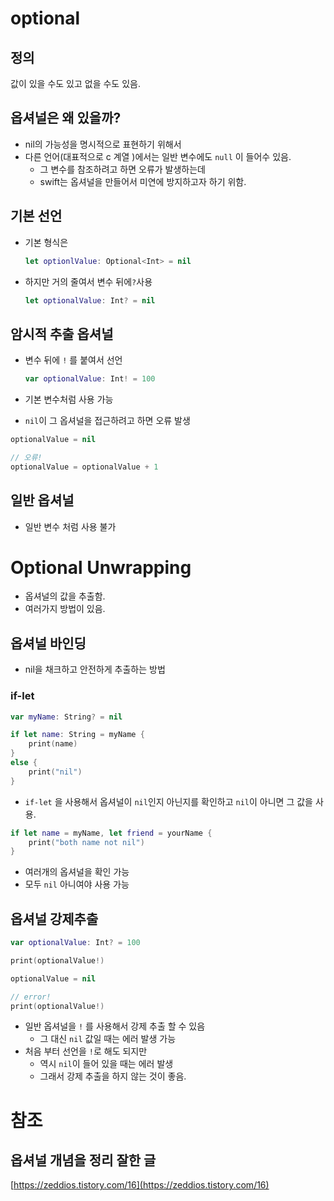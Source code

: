# optional

## 정의

값이 있을 수도 있고 없을 수도 있음.

## 옵셔널은 왜 있을까?

* nil의 가능성을 명시적으로 표현하기 위해서
* 다른 언어\(대표적으로 c 계열 \)에서는 일반 변수에도 `null` 이 들어수 있음.
  * 그 변수를 참조하려고 하면 오류가 발생하는데
  * swift는 옵셔널을 만들어서 미연에 방지하고자 하기 위함.

## 기본 선언

* 기본 형식은

  ```swift
  let optionlValue: Optional<Int> = nil
  ```

* 하지만 거의 줄여서 변수 뒤에`?`사용

  ```swift
  let optionalValue: Int? = nil
  ```

## 암시적 추출 옵셔널

* 변수 뒤에 `!` 를 붙여서 선언

  ```swift
  var optionalValue: Int! = 100
  ```

* 기본 변수처럼 사용 가능
* `nil`이 그 옵셔널을 접근하려고 하면 오류 발생

```swift
optionalValue = nil

// 오류!
optionalValue = optionalValue + 1
```

## 일반 옵셔널

* 일반 변수 처럼 사용 불가

# Optional Unwrapping

* 옵셔널의 값을 추출함.
* 여러가지 방법이 있음.

## 옵셔널 바인딩

* nil을 채크하고 안전하게 추출하는 방법

### if-let

```swift
var myName: String? = nil

if let name: String = myName {
    print(name)
}
else {
    print("nil")
}
```

* `if-let` 을 사용해서 옵셔널이 `nil`인지 아닌지를 확인하고 `nil`이 아니면 그 값을 사용.

```swift
if let name = myName, let friend = yourName {
    print("both name not nil")
}
```

* 여러개의 옵셔널을 확인 가능
* 모두 `nil` 아니여야 사용 가능

## 옵셔널 강제추출

```swift
var optionalValue: Int? = 100

print(optionalValue!)

optionalValue = nil

// error!
print(optionalValue!)
```

* 일반 옵셔널을 `!` 를 사용해서 강제 추출 할 수 있음
  * 그 대신 `nil` 값일 때는 에러 발생 가능
* 처음 부터 선언을 `!`로 해도 되지만
  * 역시 `nil`이 들어 있을 때는 에러 발생
  * 그래서 강제 추출을 하지 않는 것이 좋음.

# 참조

## 옵셔널 개념을 정리 잘한 글

[https://zeddios.tistory.com/16](https://zeddios.tistory.com/16)

